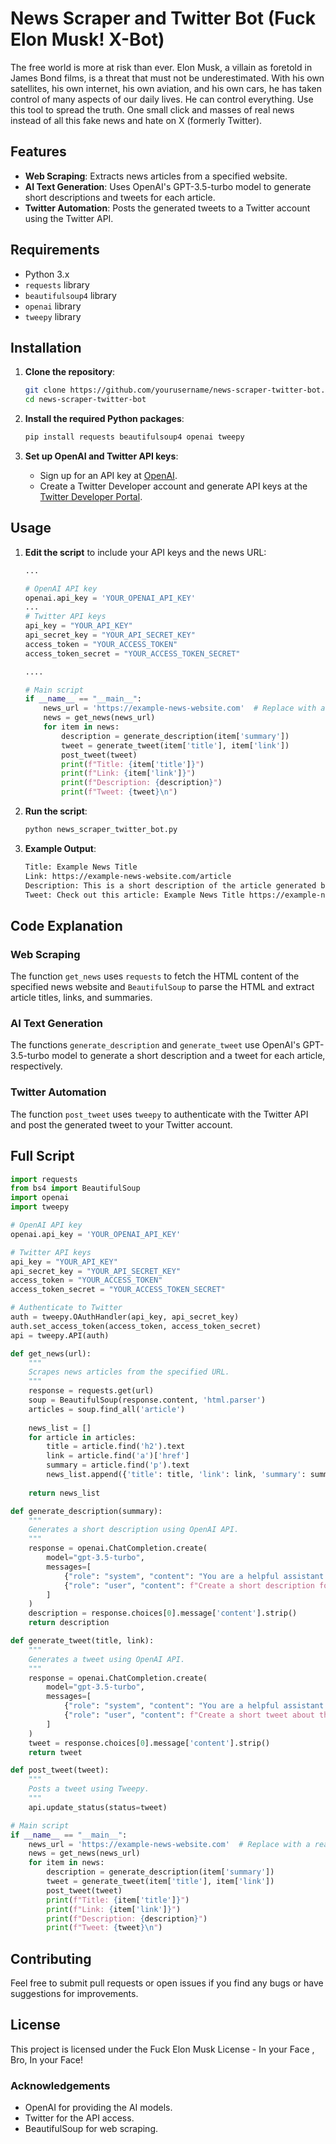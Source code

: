 # News Scraper and Twitter Bot (Fuck Elon Musk! X-Bot)

The free world is more at risk than ever. Elon Musk, a villain as foretold in James Bond films, is a threat that must not be underestimated. With his own satellites, his own internet, his own aviation, and his own cars, he has taken control of many aspects of our daily lives. He can control everything. Use this tool to spread the truth. One small click and masses of real news instead of all this fake news and hate on X (formerly Twitter).

## Features

- **Web Scraping**: Extracts news articles from a specified website.
- **AI Text Generation**: Uses OpenAI's GPT-3.5-turbo model to generate short descriptions and tweets for each article.
- **Twitter Automation**: Posts the generated tweets to a Twitter account using the Twitter API.

## Requirements

- Python 3.x
- `requests` library
- `beautifulsoup4` library
- `openai` library
- `tweepy` library

## Installation

1. **Clone the repository**:
    ```sh
    git clone https://github.com/yourusername/news-scraper-twitter-bot.git
    cd news-scraper-twitter-bot
    ```

2. **Install the required Python packages**:
    ```sh
    pip install requests beautifulsoup4 openai tweepy
    ```

3. **Set up OpenAI and Twitter API keys**:
    - Sign up for an API key at [OpenAI](https://beta.openai.com/signup/).
    - Create a Twitter Developer account and generate API keys at the [Twitter Developer Portal](https://developer.twitter.com/).

## Usage

1. **Edit the script** to include your API keys and the news URL:
    ```python
    ...

    # OpenAI API key
    openai.api_key = 'YOUR_OPENAI_API_KEY'
    ...
    # Twitter API keys
    api_key = "YOUR_API_KEY"
    api_secret_key = "YOUR_API_SECRET_KEY"
    access_token = "YOUR_ACCESS_TOKEN"
    access_token_secret = "YOUR_ACCESS_TOKEN_SECRET"

    .... 

    # Main script
    if __name__ == "__main__":
        news_url = 'https://example-news-website.com'  # Replace with a real news website
        news = get_news(news_url)
        for item in news:
            description = generate_description(item['summary'])
            tweet = generate_tweet(item['title'], item['link'])
            post_tweet(tweet)
            print(f"Title: {item['title']}")
            print(f"Link: {item['link']}")
            print(f"Description: {description}")
            print(f"Tweet: {tweet}\n")
    ```

2. **Run the script**:
    ```sh
    python news_scraper_twitter_bot.py
    ```

3. **Example Output**:
    ```sh
    Title: Example News Title
    Link: https://example-news-website.com/article
    Description: This is a short description of the article generated by OpenAI.
    Tweet: Check out this article: Example News Title https://example-news-website.com/article
    ```

## Code Explanation

### Web Scraping

The function `get_news` uses `requests` to fetch the HTML content of the specified news website and `BeautifulSoup` to parse the HTML and extract article titles, links, and summaries.

### AI Text Generation

The functions `generate_description` and `generate_tweet` use OpenAI's GPT-3.5-turbo model to generate a short description and a tweet for each article, respectively.

### Twitter Automation

The function `post_tweet` uses `tweepy` to authenticate with the Twitter API and post the generated tweet to your Twitter account.

## Full Script

```python
import requests
from bs4 import BeautifulSoup
import openai
import tweepy

# OpenAI API key
openai.api_key = 'YOUR_OPENAI_API_KEY'

# Twitter API keys
api_key = "YOUR_API_KEY"
api_secret_key = "YOUR_API_SECRET_KEY"
access_token = "YOUR_ACCESS_TOKEN"
access_token_secret = "YOUR_ACCESS_TOKEN_SECRET"

# Authenticate to Twitter
auth = tweepy.OAuthHandler(api_key, api_secret_key)
auth.set_access_token(access_token, access_token_secret)
api = tweepy.API(auth)

def get_news(url):
    """
    Scrapes news articles from the specified URL.
    """
    response = requests.get(url)
    soup = BeautifulSoup(response.content, 'html.parser')
    articles = soup.find_all('article')
    
    news_list = []
    for article in articles:
        title = article.find('h2').text
        link = article.find('a')['href']
        summary = article.find('p').text
        news_list.append({'title': title, 'link': link, 'summary': summary})
    
    return news_list

def generate_description(summary):
    """
    Generates a short description using OpenAI API.
    """
    response = openai.ChatCompletion.create(
        model="gpt-3.5-turbo",
        messages=[
            {"role": "system", "content": "You are a helpful assistant."},
            {"role": "user", "content": f"Create a short description for this article: {summary}"}
        ]
    )
    description = response.choices[0].message['content'].strip()
    return description

def generate_tweet(title, link):
    """
    Generates a tweet using OpenAI API.
    """
    response = openai.ChatCompletion.create(
        model="gpt-3.5-turbo",
        messages=[
            {"role": "system", "content": "You are a helpful assistant."},
            {"role": "user", "content": f"Create a short tweet about this article: {title}. Include this link: {link}"}
        ]
    )
    tweet = response.choices[0].message['content'].strip()
    return tweet

def post_tweet(tweet):
    """
    Posts a tweet using Tweepy.
    """
    api.update_status(status=tweet)

# Main script
if __name__ == "__main__":
    news_url = 'https://example-news-website.com'  # Replace with a real news website
    news = get_news(news_url)
    for item in news:
        description = generate_description(item['summary'])
        tweet = generate_tweet(item['title'], item['link'])
        post_tweet(tweet)
        print(f"Title: {item['title']}")
        print(f"Link: {item['link']}")
        print(f"Description: {description}")
        print(f"Tweet: {tweet}\n")
```

## Contributing

Feel free to submit pull requests or open issues if you find any bugs or have suggestions for improvements.

## License
This project is licensed under the Fuck Elon Musk License - In your Face , Bro, In your Face!

### Acknowledgements

- OpenAI for providing the AI models.
- Twitter for the API access.
- BeautifulSoup for web scraping.
